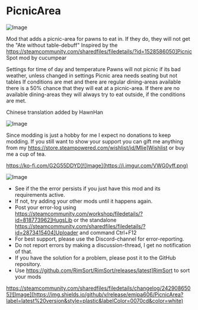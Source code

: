 # PicnicArea

![Image](https://i.imgur.com/iCj5o7O.png)


Mod that adds a picnic-area for pawns to eat in. 
If they do, they will not get the "Ate without table-debuff"
Inspired by the https://steamcommunity.com/sharedfiles/filedetails/?id=1528586050]Picnic Spot mod by cucumpear

Settings for time of day and temperature
Pawns will not picnic if its bad weather, unless changed in settings
Picnic area needs seating but not tables
If conditions are met and there are regular dining-areas available there is a 50% chance that they will eat at a picnic-area. If there are no available dining-areas they will always try to eat outside, if the conditions are met.

Chinese translation added by HawnHan
	
![Image](https://i.imgur.com/Ds0rBAD.png)

Since modding is just a hobby for me I expect no donations to keep modding. If you still want to show your support you can gift me anything from my https://store.steampowered.com/wishlist/id/Mlie]Wishlist or buy me a cup of tea.

https://ko-fi.com/G2G55DDYD]![Image](https://i.imgur.com/VWG0yff.png)


![Image](https://i.imgur.com/5xwDG6H.png)



-  See if the the error persists if you just have this mod and its requirements active.
-  If not, try adding your other mods until it happens again.
-  Post your error-log using https://steamcommunity.com/workshop/filedetails/?id=818773962]HugsLib or the standalone https://steamcommunity.com/sharedfiles/filedetails/?id=2873415404]Uploader and command Ctrl+F12
-  For best support, please use the Discord-channel for error-reporting.
-  Do not report errors by making a discussion-thread, I get no notification of that.
-  If you have the solution for a problem, please post it to the GitHub repository.
-  Use https://github.com/RimSort/RimSort/releases/latest]RimSort to sort your mods



https://steamcommunity.com/sharedfiles/filedetails/changelog/2429086505]![Image](https://img.shields.io/github/v/release/emipa606/PicnicArea?label=latest%20version&style=plastic&labelColor=0070cd&color=white)

